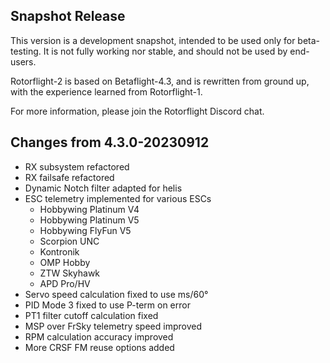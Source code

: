 ## Snapshot Release

This version is a development snapshot, intended to be used only for beta-testing.
It is not fully working nor stable, and should not be used by end-users.

Rotorflight-2 is based on Betaflight-4.3, and is rewritten from ground up,
with the experience learned from Rotorflight-1.

For more information, please join the Rotorflight Discord chat.


## Changes from 4.3.0-20230912

- RX subsystem refactored
- RX failsafe refactored
- Dynamic Notch filter adapted for helis
- ESC telemetry implemented for various ESCs
  - Hobbywing Platinum V4
  - Hobbywing Platinum V5
  - Hobbywing FlyFun V5
  - Scorpion UNC
  - Kontronik
  - OMP Hobby
  - ZTW Skyhawk
  - APD Pro/HV
- Servo speed calculation fixed to use ms/60°
- PID Mode 3 fixed to use P-term on error
- PT1 filter cutoff calculation fixed
- MSP over FrSky telemetry speed improved
- RPM calculation accuracy improved
- More CRSF FM reuse options added

